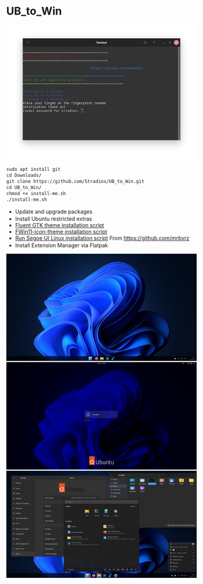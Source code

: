 # UB_to_Win

![](termimal.png)

    sudo apt install git
    cd Downloads/
    git clone https://github.com/Stradios/UB_to_Win.git
    cd UB_to_Win/
    chmod +x install-me.sh
    ./install-me.sh

* Update and upgrade packages<img src="https://static-00.iconduck.com/assets.00/pop-os-icon-512x512-j4ghbj1n.png" width="16" height="16">
* Install Ubuntu restricted extras<img src="https://upload.wikimedia.org/wikipedia/commons/thumb/a/ab/Logo-ubuntu_cof-orange-hex.svg/285px-Logo-ubuntu_cof-orange-hex.svg.png" width="16" height="16">
*  <a href="https://github.com/vinceliuice/Fluent-gtk-theme">Fluent GTK theme installation script</a>
* <a href="https://github.com/yeyushengfan258/Win11-icon-theme">FWin11-icon-theme installation script</a>
* <a href="https://github.com/mrbvrz/segoe-ui-linux">Run Segoe UI Linux installation script</a> From https://github.com/mrbvrz
* Install Extension Manager via Flatpak <img src="https://dl.flathub.org/repo/appstream/x86_64/icons/128x128/com.mattjakeman.ExtensionManager.png" width="16" height="16">

![](Desktop.jpg)
![](login.png)
![](Desktop-full.jpg)
